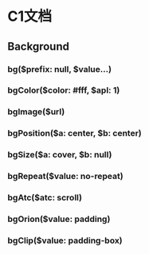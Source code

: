 # C1文档

## Background

### bg($prefix: null, $value...)

### bgColor($color: #fff, $apl: 1)

### bgImage($url)

### bgPosition($a: center, $b: center)

### bgSize($a: cover, $b: null)

### bgRepeat($value: no-repeat)

### bgAtc($atc: scroll)

### bgOrion($value: padding)

### bgClip($value: padding-box)
